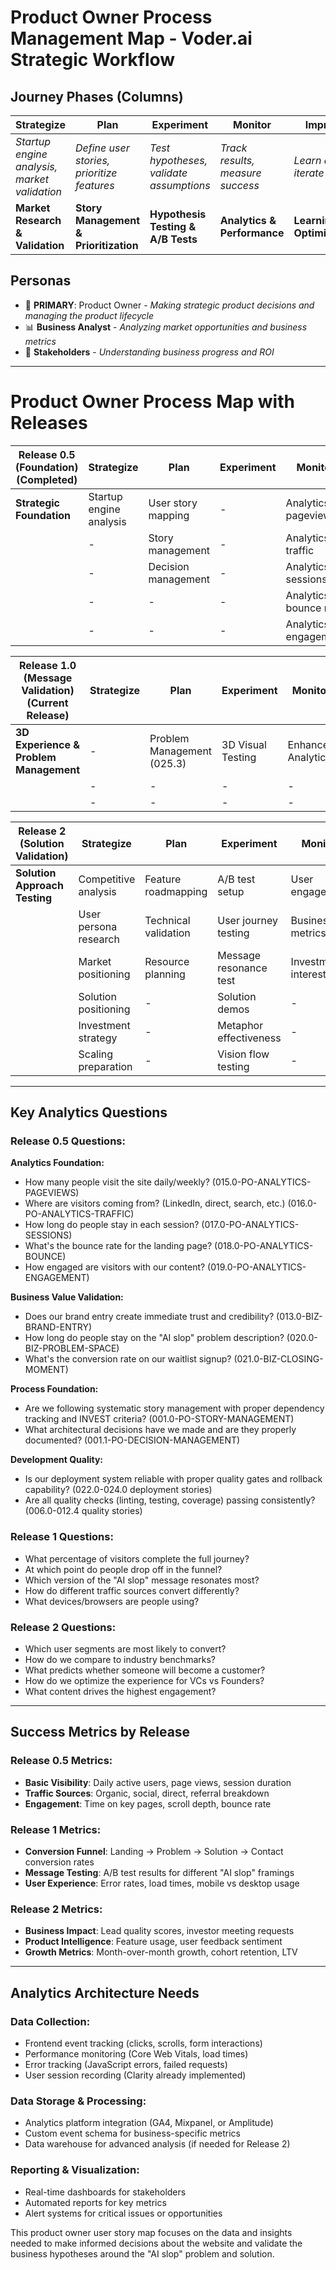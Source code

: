 # Product Owner Process Management Map - Voder.ai Strategic Workflow

## Journey Phases (Columns)

| **Strategize**                               | **Plan**                                   | **Experiment**                          | **Monitor**                      | **Improve**                 |
| -------------------------------------------- | ------------------------------------------ | --------------------------------------- | -------------------------------- | --------------------------- |
| _Startup engine analysis, market validation_ | _Define user stories, prioritize features_ | _Test hypotheses, validate assumptions_ | _Track results, measure success_ | _Learn and iterate_         |
| **Market Research & Validation**             | **Story Management & Prioritization**      | **Hypothesis Testing & A/B Tests**      | **Analytics & Performance**      | **Learning & Optimization** |

## Personas

- 🎯 **PRIMARY**: Product Owner - _Making strategic product decisions and managing the product lifecycle_
- 📊 **Business Analyst** - _Analyzing market opportunities and business metrics_
- 💼 **Stakeholders** - _Understanding business progress and ROI_

---

# Product Owner Process Map with Releases

| **Release 0.5 (Foundation)** (Completed) | **Strategize**          | **Plan**            | **Experiment** | **Monitor**           | **Improve** |
| ---------------------------------------- | ----------------------- | ------------------- | -------------- | --------------------- | ----------- |
| **Strategic Foundation**                 | Startup engine analysis | User story mapping  | -              | Analytics pageviews   | -           |
|                                          | -                       | Story management    | -              | Analytics traffic     | -           |
|                                          | -                       | Decision management | -              | Analytics sessions    | -           |
|                                          | -                       | -                   | -              | Analytics bounce rate | -           |
|                                          | -                       | -                   | -              | Analytics engagement  | -           |

| **Release 1.0 (Message Validation)** (Current Release) | **Strategize** | **Plan**                   | **Experiment**    | **Monitor**        | **Improve**         |
| ------------------------------------------------------ | -------------- | -------------------------- | ----------------- | ------------------ | ------------------- |
| **3D Experience & Problem Management**                 | -              | Problem Management (025.3) | 3D Visual Testing | Enhanced Analytics | Process Improvement |
|                                                        | -              | -                          | -                 | -                  | -                   |
|                                                        | -              | -                          | -                 | -                  | -                   |

| **Release 2 (Solution Validation)** | **Strategize**        | **Plan**             | **Experiment**         | **Monitor**         | **Improve**          |
| ----------------------------------- | --------------------- | -------------------- | ---------------------- | ------------------- | -------------------- |
| **Solution Approach Testing**       | Competitive analysis  | Feature roadmapping  | A/B test setup         | User engagement     | Message optimization |
|                                     | User persona research | Technical validation | User journey testing   | Business metrics    | Content refinement   |
|                                     | Market positioning    | Resource planning    | Message resonance test | Investment interest | Strategy iteration   |
|                                     | Solution positioning  | -                    | Solution demos         | -                   | Product iteration    |
|                                     | Investment strategy   | -                    | Metaphor effectiveness | -                   | Growth optimization  |
|                                     | Scaling preparation   | -                    | Vision flow testing    | -                   | Market expansion     |

---

## Key Analytics Questions

### **Release 0.5 Questions:**

**Analytics Foundation:**

- How many people visit the site daily/weekly? (015.0-PO-ANALYTICS-PAGEVIEWS)
- Where are visitors coming from? (LinkedIn, direct, search, etc.) (016.0-PO-ANALYTICS-TRAFFIC)
- How long do people stay in each session? (017.0-PO-ANALYTICS-SESSIONS)
- What's the bounce rate for the landing page? (018.0-PO-ANALYTICS-BOUNCE)
- How engaged are visitors with our content? (019.0-PO-ANALYTICS-ENGAGEMENT)

**Business Value Validation:**

- Does our brand entry create immediate trust and credibility? (013.0-BIZ-BRAND-ENTRY)
- How long do people stay on the "AI slop" problem description? (020.0-BIZ-PROBLEM-SPACE)
- What's the conversion rate on our waitlist signup? (021.0-BIZ-CLOSING-MOMENT)

**Process Foundation:**

- Are we following systematic story management with proper dependency tracking and INVEST criteria? (001.0-PO-STORY-MANAGEMENT)
- What architectural decisions have we made and are they properly documented? (001.1-PO-DECISION-MANAGEMENT)

**Development Quality:**

- Is our deployment system reliable with proper quality gates and rollback capability? (022.0-024.0 deployment stories)
- Are all quality checks (linting, testing, coverage) passing consistently? (006.0-012.4 quality stories)

### **Release 1 Questions:**

- What percentage of visitors complete the full journey?
- At which point do people drop off in the funnel?
- Which version of the "AI slop" message resonates most?
- How do different traffic sources convert differently?
- What devices/browsers are people using?

### **Release 2 Questions:**

- Which user segments are most likely to convert?
- How do we compare to industry benchmarks?
- What predicts whether someone will become a customer?
- How do we optimize the experience for VCs vs Founders?
- What content drives the highest engagement?

---

## Success Metrics by Release

### **Release 0.5 Metrics:**

- **Basic Visibility**: Daily active users, page views, session duration
- **Traffic Sources**: Organic, social, direct, referral breakdown
- **Engagement**: Time on key pages, scroll depth, bounce rate

### **Release 1 Metrics:**

- **Conversion Funnel**: Landing → Problem → Solution → Contact conversion rates
- **Message Testing**: A/B test results for different "AI slop" framings
- **User Experience**: Error rates, load times, mobile vs desktop usage

### **Release 2 Metrics:**

- **Business Impact**: Lead quality scores, investor meeting requests
- **Product Intelligence**: Feature usage, user feedback sentiment
- **Growth Metrics**: Month-over-month growth, cohort retention, LTV

---

## Analytics Architecture Needs

### **Data Collection:**

- Frontend event tracking (clicks, scrolls, form interactions)
- Performance monitoring (Core Web Vitals, load times)
- Error tracking (JavaScript errors, failed requests)
- User session recording (Clarity already implemented)

### **Data Storage & Processing:**

- Analytics platform integration (GA4, Mixpanel, or Amplitude)
- Custom event schema for business-specific metrics
- Data warehouse for advanced analysis (if needed for Release 2)

### **Reporting & Visualization:**

- Real-time dashboards for stakeholders
- Automated reports for key metrics
- Alert systems for critical issues or opportunities

This product owner user story map focuses on the data and insights needed to make informed decisions about the website and validate the business hypotheses around the "AI slop" problem and solution.
